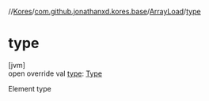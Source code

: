 //[Kores](../../../index.md)/[com.github.jonathanxd.kores.base](../index.md)/[ArrayLoad](index.md)/[type](type.md)

# type

[jvm]\
open override val [type](type.md): [Type](https://docs.oracle.com/javase/8/docs/api/java/lang/reflect/Type.html)

Element type
